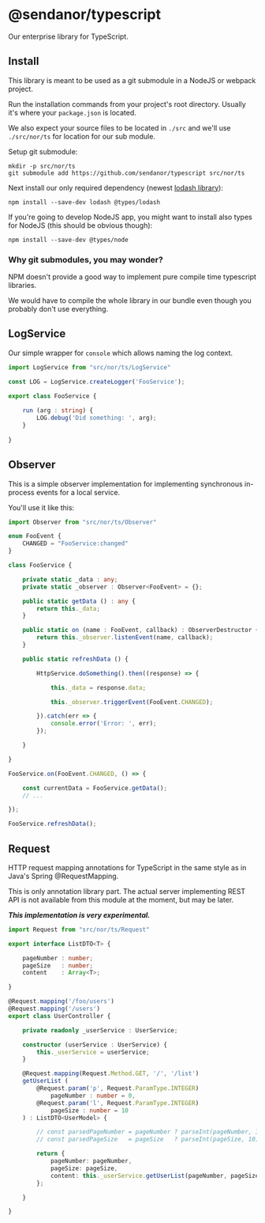 # @sendanor/typescript

Our enterprise library for TypeScript.

## Install

This library is meant to be used as a git submodule in a NodeJS or webpack project.

Run the installation commands from your project's root directory. Usually it's where your `package.json` is located. 

We also expect your source files to be located in `./src` and we'll use `./src/nor/ts` for location for our sub module.

Setup git submodule:

```shell
mkdir -p src/nor/ts
git submodule add https://github.com/sendanor/typescript src/nor/ts
```

Next install our only required dependency (newest [lodash library](https://lodash.com/)):

```shell
npm install --save-dev lodash @types/lodash
```

If you're going to develop NodeJS app, you might want to install also types for NodeJS (this should be obvious though):

```shell
npm install --save-dev @types/node
```

### Why git submodules, you may wonder? 

NPM doesn't provide a good way to implement pure compile time typescript libraries. 

We would have to compile the whole library in our bundle even though you probably don't use everything.

## LogService

Our simple wrapper for `console` which allows naming the log context.

```typescript
import LogService from "src/nor/ts/LogService"

const LOG = LogService.createLogger('FooService');

export class FooService {
    
    run (arg : string) {
        LOG.debug('Did something: ', arg);
    }
    
}
```

## Observer

This is a simple observer implementation for implementing synchronous in-process events for a local service.

You'll use it like this:

```typescript
import Observer from "src/nor/ts/Observer"

enum FooEvent {
    CHANGED = "FooService:changed"
}

class FooService {

    private static _data : any;
    private static _observer : Observer<FooEvent> = {};

    public static getData () : any {
        return this._data;
    }

    public static on (name : FooEvent, callback) : ObserverDestructor {
        return this._observer.listenEvent(name, callback);
    }

    public static refreshData () {

        HttpService.doSomething().then((response) => {

            this._data = response.data;

            this._observer.triggerEvent(FooEvent.CHANGED);

        }).catch(err => {
            console.error('Error: ', err);
        });

    }

}

FooService.on(FooEvent.CHANGED, () => {

    const currentData = FooService.getData();
    // ...

});

FooService.refreshData();

```

## Request

HTTP request mapping annotations for TypeScript in the same style as in Java's Spring @RequestMapping.

This is only annotation library part. The actual server implementing REST API is not available from this module at the moment, but may be later.

***This implementation is very experimental.***

```typescript
import Request from "src/nor/ts/Request"

export interface ListDTO<T> {

    pageNumber : number;
    pageSize   : number;
    content    : Array<T>;

}

@Request.mapping('/foo/users')
@Request.mapping('/users')
export class UserController {

    private readonly _userService : UserService;

    constructor (userService : UserService) {
        this._userService = userService;
    }

    @Request.mapping(Request.Method.GET, '/', '/list')
    getUserList (
        @Request.param('p', Request.ParamType.INTEGER)
            pageNumber : number = 0,
        @Request.param('l', Request.ParamType.INTEGER)
            pageSize : number = 10
    ) : ListDTO<UserModel> {

        // const parsedPageNumber = pageNumber ? parseInt(pageNumber, 10) : 0;
        // const parsedPageSize   = pageSize   ? parseInt(pageSize, 10)   : 10;

        return {
            pageNumber: pageNumber,
            pageSize: pageSize,
            content: this._userService.getUserList(pageNumber, pageSize)
        };

    }

}

```
